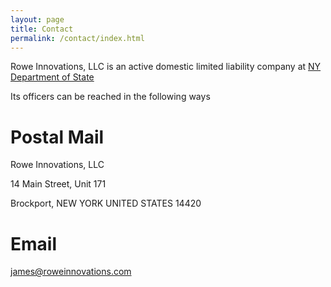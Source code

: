 ```yaml
---
layout: page
title: Contact
permalink: /contact/index.html
---
```


Rowe Innovations, LLC is an active domestic limited liability company at [NY Department of State](https://apps.dos.ny.gov/publicInquiry/)

Its officers can be reached in the following ways

# Postal Mail

Rowe Innovations, LLC

14 Main Street, Unit 171

Brockport, NEW YORK UNITED STATES 14420


# Email

[james@roweinnovations.com](james@roweinnovations.com)